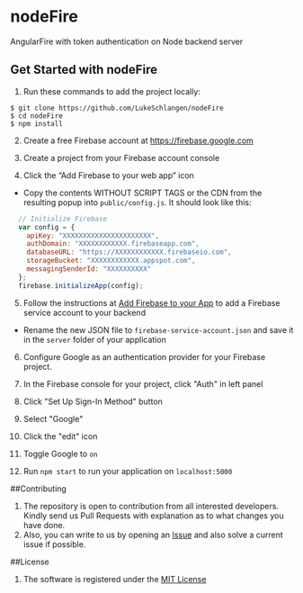 # nodeFire
AngularFire with token authentication on Node backend server

## Get Started with nodeFire
1. Run these commands to add the project locally:
  ```shell
  $ git clone https://github.com/LukeSchlangen/nodeFire
  $ cd nodeFire
  $ npm install
  ```
  
2. Create a free Firebase account at https://firebase.google.com

3. Create a project from your Firebase account console

4. Click the “Add Firebase to your web app” icon

  * Copy the contents WITHOUT SCRIPT TAGS or the CDN from the resulting popup into `public/config.js`. It should look like this:
  ```javascript
    // Initialize Firebase
    var config = {
      apiKey: "XXXXXXXXXXXXXXXXXXXXXX",
      authDomain: "XXXXXXXXXXXX.firebaseapp.com",
      databaseURL: "https://XXXXXXXXXXXX.firebaseio.com",
      storageBucket: "XXXXXXXXXXXX.appspot.com",
      messagingSenderId: "XXXXXXXXXX"
    };
    firebase.initializeApp(config);
  ```
  
5. Follow the instructions at [Add Firebase to your App](https://firebase.google.com/docs/server/setup#add_firebase_to_your_app) to add a Firebase service account to your backend
  * Rename the new JSON file to `firebase-service-account.json` and save it in the `server` folder of your application
  
6. Configure Google as an authentication provider for your Firebase project.
  1. In the Firebase console for your project, click "Auth" in left panel
  2. Click "Set Up Sign-In Method" button
  3. Select "Google"
  4. Click the "edit" icon
  5. Toggle Google to `on`

7. Run `npm start` to run your application on `localhost:5000`

##Contributing
1. The repository is open to contribution from all interested developers. Kindly send us Pull Requests with explanation as to what changes you have done.
2. Also, you can write to us by opening an [Issue](https://github.com/LukeSchlangen/nodeFire/issues) and also solve a current issue if possible.

##License

1. The software is registered under the [MIT License](https://github.com/LukeSchlangen/nodeFire/blob/master/LICENSE.md)

